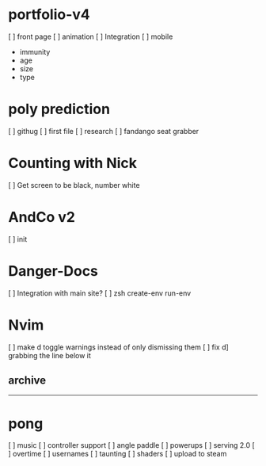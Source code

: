 
# portfolio-v4
[ ] front page
[ ] animation
[ ] Integration
[ ] mobile
- immunity
- age
- size
- type





# poly prediction
[ ] githug
[ ] first file
[ ] research
[ ] fandango seat grabber

# Counting with Nick
[ ] Get screen to be black, number white

# AndCo v2
[ ] init

# Danger-Docs
[ ] Integration with main site?
[ ] zsh create-env run-env

# Nvim
[ ] make <leader>d toggle warnings instead
of only dismissing them
[ ] fix d] grabbing the line below it






## archive
----------------
# pong
[ ] music
[ ] controller support
[ ] angle paddle
[ ] powerups
[ ] serving 2.0
[ ] overtime
[ ] usernames
[ ] taunting
[ ] shaders
[ ] upload to steam 

















